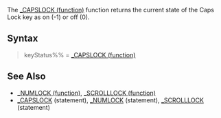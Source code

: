 The [_CAPSLOCK (function)](_CAPSLOCK (function)) function returns the current state of the Caps Lock key as on (-1) or off (0).


## Syntax

>  keyStatus%% = [_CAPSLOCK (function)](_CAPSLOCK (function))


## See Also

* [_NUMLOCK (function)](_NUMLOCK (function)), [_SCROLLLOCK (function)](_SCROLLLOCK (function))
* [_CAPSLOCK](_CAPSLOCK) (statement), [_NUMLOCK](_NUMLOCK) (statement), [_SCROLLLOCK](_SCROLLLOCK) (statement)




